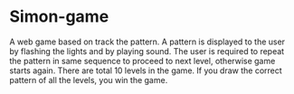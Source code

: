 # Simon-game
A web game based on track the pattern. A pattern is displayed to the user by flashing the lights and by playing sound. The user is required to repeat the pattern in same sequence to proceed to next level, otherwise game starts again. There are total 10 levels in the game. If you draw the correct pattern of all the levels, you win the game.
